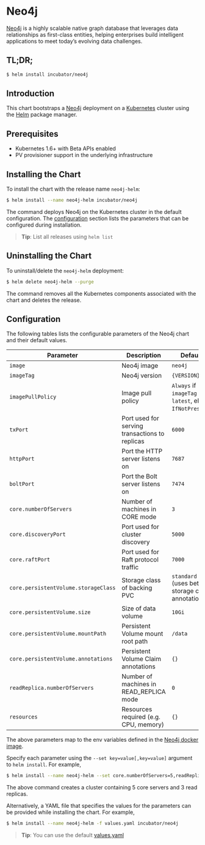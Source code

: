 # Neo4j

[Neo4j](https://neo4j.com/) is a highly scalable native graph database that leverages data relationships as first-class entities, helping enterprises build intelligent applications to meet today’s evolving data challenges.

## TL;DR;

```bash
$ helm install incubator/neo4j
```

## Introduction

This chart bootstraps a [Neo4j](https://github.com/neo4j/docker-neo4j) deployment on a [Kubernetes](http://kubernetes.io) cluster using the [Helm](https://helm.sh) package manager.

## Prerequisites

- Kubernetes 1.6+ with Beta APIs enabled
- PV provisioner support in the underlying infrastructure

## Installing the Chart

To install the chart with the release name `neo4j-helm`:

```bash
$ helm install --name neo4j-helm incubator/neo4j
```

The command deploys Neo4j on the Kubernetes cluster in the default configuration. The [configuration](#configuration) section lists the parameters that can be configured during installation.

> **Tip**: List all releases using `helm list`

## Uninstalling the Chart

To uninstall/delete the `neo4j-helm` deployment:

```bash
$ helm delete neo4j-helm --purge
```

The command removes all the Kubernetes components associated with the chart and deletes the release.

## Configuration

The following tables lists the configurable parameters of the Neo4j chart and their default values.

|         Parameter                    |             Description                        |                         Default                          |
|--------------------------------------|------------------------------------------------|----------------------------------------------------------|
| `image`                              | Neo4j image                                    | `neo4j`                                                  |
| `imageTag`                           | Neo4j version                                  | `{VERSION}`                                              |
| `imagePullPolicy`                    | Image pull policy                              | `Always` if `imageTag` is `latest`, else `IfNotPresent`. |
| `txPort`                             | Port used for serving transactions to replicas | `6000`                                                   |
| `httpPort`                           | Port the HTTP server listens on                | `7687`                                                   |
| `boltPort`                           | Port the Bolt server listens on                | `7474`                                                   |
| `core.numberOfServers`               | Number of machines in CORE mode                | `3`                                                      |
| `core.discoveryPort`                 | Port used for cluster discovery                | `5000`                                                   |
| `core.raftPort`                      | Port used for Raft protocol traffic            | `7000`                                                   |
| `core.persistentVolume.storageClass` | Storage class of backing PVC                   | `standard` (uses beta storage class annotation)          |
| `core.persistentVolume.size`         | Size of data volume                            | `10Gi`                                                   |
| `core.persistentVolume.mountPath`    | Persistent Volume mount root path              | `/data`                                                  |
| `core.persistentVolume.annotations`  | Persistent Volume Claim annotations            | `{}`                                                     |
| `readReplica.numberOfServers`        | Number of machines in READ_REPLICA mode        | `0`                                                      |
| `resources`                          | Resources required (e.g. CPU, memory)          | `{}`                                                     |  

The above parameters map to the env variables defined in the [Neo4j docker image](https://github.com/neo4j/docker-neo4j).

Specify each parameter using the `--set key=value[,key=value]` argument to `helm install`. For example,

```bash
$ helm install --name neo4j-helm --set core.numberOfServers=5,readReplica.numberOfServers=3 incubator/neo4j
```

The above command creates a cluster containing 5 core servers and 3 read replicas.

Alternatively, a YAML file that specifies the values for the parameters can be provided while installing the chart. For example,

```bash
$ helm install --name neo4j-helm -f values.yaml incubator/neo4j
```

> **Tip**: You can use the default [values.yaml](values.yaml)
